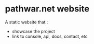 pathwar.net website
===================

A static website that :
- showcase the project
- link to console, api, docs, contact, etc
